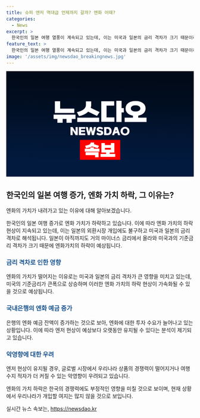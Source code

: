 ```yaml
---
title: 슈퍼 엔저 역대급 언제까지 갈까? 엔화 어때?
categories:
  - News
excerpt: >
  한국인의 일본 여행 열풍이 계속되고 있는데, 이는 미국과 일본의 금리 격차가 크기 때문이라고 경제전문가들은 설명합니다. 엔화 가치 하락은 일본 제품의 수출을 촉진하고, 관광객들이 더 많이 일본을 방문할 수 있을 것으로 예상되지만, 우리나라의 경쟁력을 약화시킬 우려가 있습니다. 엔저에 대응하는 적극적인 대책 마련이 필요한 상황입니다.
feature_text: >
  한국인의 일본 여행 열풍이 계속되고 있는데, 이는 미국과 일본의 금리 격차가 크기 때문이라고 경제전문가들은 설명합니다. 엔화 가치 하락은 일본 제품의 수출을 촉진하고, 관광객들이 더 많이 일본을 방문할 수 있을 것으로 예상되지만, 우리나라의 경쟁력을 약화시킬 우려가 있습니다. 엔저에 대응하는 적극적인 대책 마련이 필요한 상황입니다.
image: '/assets/img/newsdao_breakingnews.jpg'
---
```


<p><img src="/assets/img/newsdao_breakingnews.jpg" alt="cryptoinkorea 속보" /></p>

<h2 data-ke-size="size26">한국인의 일본 여행 증가, 엔화 가치 하락, 그 이유는?</h2>

<p>엔화의 가치가 내려가고 있는 이유에 대해 알아보겠습니다.</p>

<p data-ke-size="size16">한국인의 일본 여행 증가로 엔화 가치가 하락하고 있습니다. 이에 따라 엔화 가치의 하락 현상이 지속되고 있는데, 이는 일본의 외환시장 개입에도 불구하고 미국과 일본의 금리 격차로 해석됩니다. 일본이 아직까지도 거의 마이너스 금리에서 올라와 미국과의 기준금리 격차가 크기 때문에 엔화가치의 하락이 예상됩니다.</p>

<h3><b><span style="color: #1a5490;">금리 격차로 인한 영향</span></b></h3>

<p>엔화의 가치가 떨어지는 이유로는 미국과 일본의 금리 격차가 큰 영향을 미치고 있는데, 미국의 기준금리가 큰폭으로 상승하며 이러한 엔화 가치의 하락 현상이 가속화될 수 있을 것으로 예상됩니다.</p>

<h3><b><span style="color: #1a5490;">국내은행의 엔화 예금 증가</span></b></h3>

<p>은행의 엔화 예금 잔액이 증가하는 것으로 보아, 엔화에 대한 투자 수요가 늘어나고 있는 상황입니다. 이에 따라 엔저 현상이 예상보다 오랫동안 유지될 수 있다는 분석이 제기되고 있습니다.</p>

<h3><b><span style="color: #1a5490;">악영향에 대한 우려</span></b></h3>

<p>엔저 현상이 유지될 경우, 글로벌 시장에서 우리나라 상품의 경쟁력이 떨어지거나 여행수지 적자가 더 커질 수 있는 악영향이 우려되고 있습니다.</p>

<p>엔화의 가치 하락은 한국의 경쟁력에도 부정적인 영향을 미칠 것으로 보이며, 현재 상황에서 우리나라가 개입할 여지는 많지 않을 것으로 보입니다.</p>
실시간 뉴스 속보는, <a href="https://newsdao.kr" rel="dofollow">https://newsdao.kr</a>


